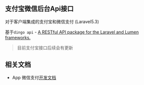 ## 支付宝微信后台Api接口

对于客户端集成的支付宝和微信支付 (Laravel5.3)

基于`dingo api` - [A RESTful API package for the Laravel and Lumen frameworks.](https://github.com/dingo/api)

> 目前支付宝接口后续会有更新

## 相关文档

- App 微信支付[开发文档](https://pay.weixin.qq.com/wiki/doc/api/app/app.php?chapter=8_1)